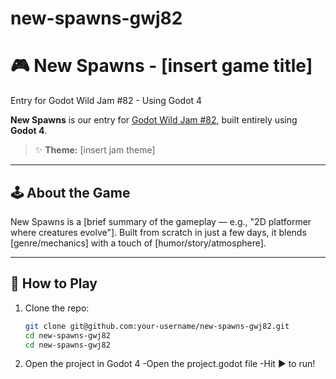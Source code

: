 # new-spawns-gwj82

# 🎮 New Spawns - [insert game title]
Entry for Godot Wild Jam #82 - Using Godot 4

**New Spawns** is our entry for [Godot Wild Jam #82](https://itch.io/jam/godot-wild-jam-82), built entirely using **Godot 4**.

> ✨ **Theme:** [insert jam theme]

---

## 🕹️ About the Game

New Spawns is a [brief summary of the gameplay — e.g., "2D platformer where creatures evolve"]. Built from scratch in just a few days, it blends [genre/mechanics] with a touch of [humor/story/atmosphere].

---

## 🚀 How to Play

1. Clone the repo:
   ```bash
   git clone git@github.com:your-username/new-spawns-gwj82.git
   cd new-spawns-gwj82
   cd new-spawns-gwj82
2. Open the project in Godot 4
      -Open the project.godot file
      -Hit ▶️ to run!

